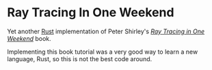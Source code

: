 # Ray Tracing In One Weekend

Yet another [Rust](https://www.rust-lang.org) implementation of Peter Shirley's [_Ray Tracing in One Weekend_](https://raytracing.github.io/books/RayTracingInOneWeekend.html) book.

Implementing this book tutorial was a very good way to learn a new language, Rust, so this is not the best code around.